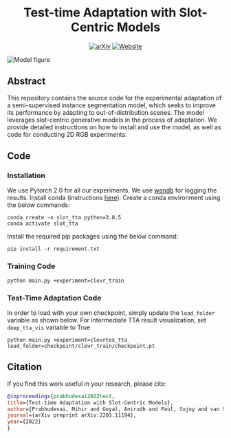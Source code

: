 <div align="center">

<!-- TITLE -->
# **Test-time Adaptation with Slot-Centric Models**

[![arXiv](https://img.shields.io/badge/cs.LG-arXiv:2203.11194-b31b1b.svg)](https://arxiv.org/abs/2203.11194)
[![Website](https://img.shields.io/badge/🌎-Website-blue.svg)](https://slot-tta.github.io/)
</div>

<img src="images/slot-tta_model_fig.png" alt="Model figure"/>


<!-- DESCRIPTION -->
## Abstract
This repository contains the source code for the experimental adaptation of a semi-supervised instance segmentation model, which seeks to improve its performance by adapting to out-of-distribution scenes. The model leverages slot-centric generative models in the process of adaptation. We provide detailed instructions on how to install and use the model, as well as code for conducting 2D RGB experiments.

## Code
### Installation
We use Pytorch 2.0 for all our experiments. We use [wandb](https://wandb.ai/) for logging the results.
Install conda (instructions [here](https://docs.conda.io/en/latest/miniconda.html)).
Create a conda environment using the below commands:
```
conda create -n slot_tta python=3.8.5
conda activate slot_tta
```
Install the required pip packages using the below command:
```
pip install -r requirement.txt
```
### Training Code

```
python main.py +experiment=clevr_train
```


### Test-Time Adaptation Code
In order to load with your own checkpoint, simply update the `load_folder` variable as shown below.
For intermediate TTA result visualization, set `deep_tta_vis` variable to True

```
python main.py +experiment=clevrtex_tta load_folder=checkpoint/clevr_train/checkpoint.pt
```


<!-- CITATION -->
## Citation

If you find this work useful in your research, please cite:

```bibtex
@inproceedings{prabhudesai2022test,
title={Test-time Adaptation with Slot-Centric Models},
author={Prabhudesai, Mihir and Goyal, Anirudh and Paul, Sujoy and van Steenkiste, Sjoerd and Sajjadi, Mehdi SM and Aggarwal, Gaurav and Kipf, Thomas and Pathak, Deepak and Fragkiadaki, Katerina},
journal={arXiv preprint arXiv:2203.11194},
year={2022}
}
```
